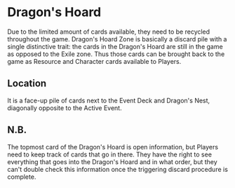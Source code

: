# Dragon's Hoard

Due to the limited amount of cards available, they need to be recycled throughout the game. Dragon's Hoard Zone is basically a discard pile with a single distinctive trait: the cards in the Dragon's Hoard are still in the game as opposed to the Exile zone. Thus those cards can be brought back to the game as Resource and Character cards available to Players.

## Location

It is a face-up pile of cards next to the Event Deck and Dragon's Nest, diagonally opposite to the Active Event.

## N.B.

The topmost card of the Dragon's Hoard is open information, but Players need to keep track of cards that go in there. They have the right to see everything that goes into the Dragon's Hoard and in what order, but they can't double check this information once the triggering discard procedure is complete.
